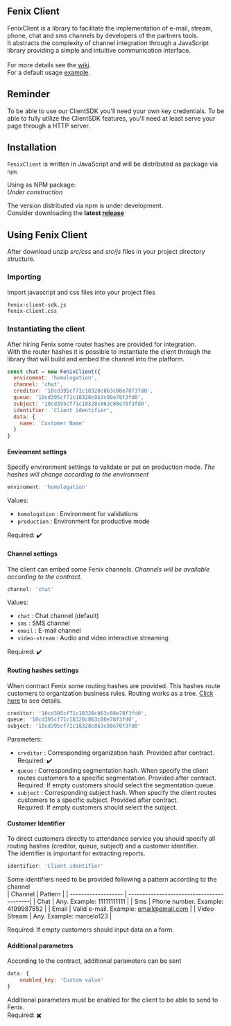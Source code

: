 ## Fenix Client
FenixClient is a library to facilitate the implementation of e-mail, stream, phone, chat and sms channels by developers of the partners tools. <br>
It abstracts the complexity of channel integration through a JavaScript library providing a simple and intuitive communication interface. <br> <br>
For more details see the [wiki](link_wiki). <br>
For a default usage [example](https://github.com/gruposervices/fenix-client-sdk-tmp/blob/master/examples/default/index.js).

## Reminder
To be able to use our ClientSDK you'll need your own key credentials.
To be able to fully utilize the ClientSDK features, you'll need at least serve your page through a HTTP server. 

## Installation
`FenixClient` is written in JavaScript and will be distributed as package via `npm`.

Using as NPM package:
<br>
_Under construction_ <br>

The version distributed via npm is under development. <br>
Consider downloading the **latest [release](https://github.com/gruposervices/fenix-client-sdk-tmp/releases)**


## Using Fenix Client
After download unzip _src/css_ and _src/js_ files in your project directory structure.<br>

### Importing
Import javascript and css files into your project files
```html
fenix-client-sdk.js
fenix-client.css
```

### Instantiating the client
After hiring Fenix some router hashes are provided for integration. <br>
With the router hashes it is possible to instantiate the client through the library that will build and embed the channel into the platform.

```javascript
const chat = new FenixClient({
  enviroment: 'homologation',
  channel: 'chat',
  creditor: '10cd395cf71c18328c863c08e78f3fd0',
  queue: '10cd395cf71c18328c863c08e78f3fd0',
  subject: '10cd395cf71c18328c863c08e78f3fd0',
  identifier: 'Client identifier',
  data: {
    name: 'Customer Name'
  }
}
```

#### Enviroment settings
Specify environment settings to validate or put on production mode. _The hashes will change according to the environment_

```javascript
enviroment: 'homologation'
```
Values:<br>
- `homologation` : Environment for validations
- `production` : Environment for productive mode

Required: :heavy_check_mark:

#### Channel settings
The client can embed some Fenix channels. _Channels will be available according to the contract._

```javascript
channel: 'chat'
```
Values: <br>
- `chat` : Chat channel (default)
- `sms` : SMS channel
- `email` : E-mail channel
- `video-stream` : Audio and video interactive streaming

Required: :heavy_check_mark:

#### Routing hashes settings
When contract Fenix some routing hashes are provided. This hashes route customers to organization business rules.
Routing works as a tree. [Click here](wiki_details_of_creditor_queue_subject) to see details.

```javascript
creditor: '10cd395cf71c18328c863c08e78f3fd0',
queue: '10cd395cf71c18328c863c08e78f3fd0',
subject: '10cd395cf71c18328c863c08e78f3fd0'
```
Parameters: <br>
- `creditor` : Corresponding organization hash. Provided after contract. <br>Required: :heavy_check_mark:
- `queue` : Corresponding segmentation hash. When specify the client routes customers to a specific segmentation. Provided after contract. <br> Required: If empty customers should select the segmentation queue.
- `subject` : Corresponding subject hash. When specify the client routes customers to a specific subject. Provided after contract. <br> Required: If empty customers should select the subject.

#### Customer Identifier
To direct customers directly to attendance service you should specify all routing hashes (creditor, queue, subject) and a customer identifier.<br>
The identifier is important for extracting reports.<br>
```javascript
identifier: 'Client identifier'
```
Some identifiers need to be provided following a pattern according to the channel<br>
| Channel             |  Pattern                                  |
| ------------------- | ------------------------------------------|
|  Chat               |  Any. Example: 11111111111                |
|  Sms                |  Phone number. Example: 4199987552        |
|  Email              |  Valid e-mail. Example: email@email.com   |
|  Video Stream       |  Any. Example: marcelo123                 |

Required: If empty customers should input data on a form.

#### Additional parameters
According to the contract, additional parameters can be sent

```javascript
data: {    
    enabled_key: 'Custom value'
}
```
Additional parameters must be enabled for the client to be able to send to Fenix.<br>
Required: :heavy_multiplication_x:
